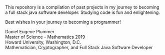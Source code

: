 This repository is a compilation of past projects in my journey to becoming a full stack java software developer.  Studying code is fun and enlightening.<br>

Best wishes in your journey to becoming a programmer!<br>

Daniel Eugene Plummer<br>
Master of Science - Mathematics 2019<br>
Howard University, Washington, D.C.<br>
Mathematician, Cryptographer, and Full Stack Java Software Developer


